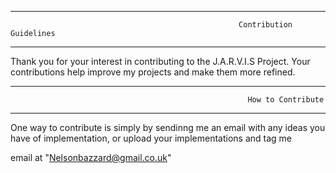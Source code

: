 
___________________________________________________________________________________________________________________________________________
                                                       Contribution Guidelines
___________________________________________________________________________________________________________________________________________
Thank you for your interest in contributing to the J.A.R.V.I.S Project. Your contributions help improve my projects and make them more refined.

___________________________________________________________________________________________________________________________________________
                                                         How to Contribute
___________________________________________________________________________________________________________________________________________
One way to contribute is simply by sendinng me an email with any ideas you have of implementation, or upload your implementations and tag me

email at "Nelsonbazzard@gmail.co.uk"
